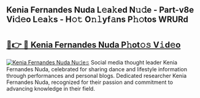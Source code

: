 ## Kenia Fernandes Nuda L𝚎a𝚔ed N𝚞𝚍e - Part-v8e Vi𝚍𝚎o L𝚎a𝚔s - H𝚘𝚝 O𝚗𝚕yf𝚊ns P𝚑𝚘tos WRURd

# <h2><a href="http://kf91cq4.oniu.top/?m=Kenia+Fernandes+Nuda">🔗👉 🔴 Kenia Fernandes Nuda P𝚑ot𝚘𝚜 V𝚒d𝚎o</a></h2>

[![Kenia Fernandes Nuda Nu𝚍e𝚜](https://i.imgur.com/0qMVB7G.gif)](http://kf91cq4.oniu.top/?m=Kenia+Fernandes+Nuda)
Social media thought leader Kenia Fernandes Nuda, celebrated for sharing dance and lifestyle information through performances and personal blogs. Dedicated researcher Kenia Fernandes Nuda, recognized for their passion and commitment to advancing knowledge in their field.  
